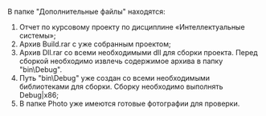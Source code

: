 ﻿В папке "Дополнительные файлы" находятся:
1) Отчет по курсовому проекту по дисциплине «Интеллектуальные системы»;
2) Архив Build.rar с уже собранным проектом;
3) Архив Dll.rar со всеми необходимыми dll для сборки проекта. Перед сборкой необходимо извлечь содержимое архива в папку "bin\Debug".
4) Путь "bin\Debug" уже создан со всеми необходимыми библиотеками для сборки. Сборку необходимо выполнять Debug|x86;
5) В папке Photo уже имеются готовые фотографии для проверки.
